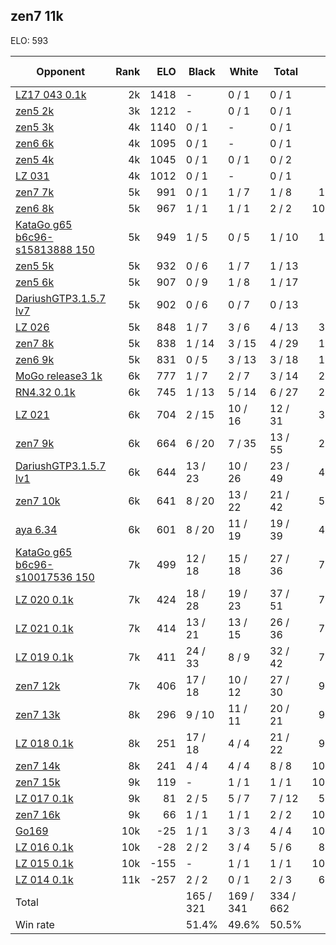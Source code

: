 ## zen7 11k ##

ELO: 593

Opponent | Rank | ELO | Black | White | Total | Win rate
---------|-----:|----:|-------|-------|-------|-------:
[LZ17 043 0.1k](LZ17%20043%200.1k.md) | 2k | 1418 | - | 0 / 1 | 0 / 1 | 0.0%
[zen5 2k](zen5%202k.md) | 3k | 1212 | - | 0 / 1 | 0 / 1 | 0.0%
[zen5 3k](zen5%203k.md) | 4k | 1140 | 0 / 1 | - | 0 / 1 | 0.0%
[zen6 6k](zen6%206k.md) | 4k | 1095 | 0 / 1 | - | 0 / 1 | 0.0%
[zen5 4k](zen5%204k.md) | 4k | 1045 | 0 / 1 | 0 / 1 | 0 / 2 | 0.0%
[LZ 031](LZ%20031.md) | 4k | 1012 | 0 / 1 | - | 0 / 1 | 0.0%
[zen7 7k](zen7%207k.md) | 5k | 991 | 0 / 1 | 1 / 7 | 1 / 8 | 12.5%
[zen6 8k](zen6%208k.md) | 5k | 967 | 1 / 1 | 1 / 1 | 2 / 2 | 100.0%
[KataGo g65 b6c96-s15813888 150](KataGo%20g65%20b6c96-s15813888%20150.md) | 5k | 949 | 1 / 5 | 0 / 5 | 1 / 10 | 10.0%
[zen5 5k](zen5%205k.md) | 5k | 932 | 0 / 6 | 1 / 7 | 1 / 13 | 7.7%
[zen5 6k](zen5%206k.md) | 5k | 907 | 0 / 9 | 1 / 8 | 1 / 17 | 5.9%
[DariushGTP3.1.5.7 lv7](DariushGTP3.1.5.7%20lv7.md) | 5k | 902 | 0 / 6 | 0 / 7 | 0 / 13 | 0.0%
[LZ 026](LZ%20026.md) | 5k | 848 | 1 / 7 | 3 / 6 | 4 / 13 | 30.8%
[zen7 8k](zen7%208k.md) | 5k | 838 | 1 / 14 | 3 / 15 | 4 / 29 | 13.8%
[zen6 9k](zen6%209k.md) | 5k | 831 | 0 / 5 | 3 / 13 | 3 / 18 | 16.7%
[MoGo release3 1k](MoGo%20release3%201k.md) | 6k | 777 | 1 / 7 | 2 / 7 | 3 / 14 | 21.4%
[RN4.32 0.1k](RN4.32%200.1k.md) | 6k | 745 | 1 / 13 | 5 / 14 | 6 / 27 | 22.2%
[LZ 021](LZ%20021.md) | 6k | 704 | 2 / 15 | 10 / 16 | 12 / 31 | 38.7%
[zen7 9k](zen7%209k.md) | 6k | 664 | 6 / 20 | 7 / 35 | 13 / 55 | 23.6%
[DariushGTP3.1.5.7 lv1](DariushGTP3.1.5.7%20lv1.md) | 6k | 644 | 13 / 23 | 10 / 26 | 23 / 49 | 46.9%
[zen7 10k](zen7%2010k.md) | 6k | 641 | 8 / 20 | 13 / 22 | 21 / 42 | 50.0%
[aya 6.34](aya%206.34.md) | 6k | 601 | 8 / 20 | 11 / 19 | 19 / 39 | 48.7%
[KataGo g65 b6c96-s10017536 150](KataGo%20g65%20b6c96-s10017536%20150.md) | 7k | 499 | 12 / 18 | 15 / 18 | 27 / 36 | 75.0%
[LZ 020 0.1k](LZ%20020%200.1k.md) | 7k | 424 | 18 / 28 | 19 / 23 | 37 / 51 | 72.5%
[LZ 021 0.1k](LZ%20021%200.1k.md) | 7k | 414 | 13 / 21 | 13 / 15 | 26 / 36 | 72.2%
[LZ 019 0.1k](LZ%20019%200.1k.md) | 7k | 411 | 24 / 33 | 8 / 9 | 32 / 42 | 76.2%
[zen7 12k](zen7%2012k.md) | 7k | 406 | 17 / 18 | 10 / 12 | 27 / 30 | 90.0%
[zen7 13k](zen7%2013k.md) | 8k | 296 | 9 / 10 | 11 / 11 | 20 / 21 | 95.2%
[LZ 018 0.1k](LZ%20018%200.1k.md) | 8k | 251 | 17 / 18 | 4 / 4 | 21 / 22 | 95.5%
[zen7 14k](zen7%2014k.md) | 8k | 241 | 4 / 4 | 4 / 4 | 8 / 8 | 100.0%
[zen7 15k](zen7%2015k.md) | 9k | 119 | - | 1 / 1 | 1 / 1 | 100.0%
[LZ 017 0.1k](LZ%20017%200.1k.md) | 9k | 81 | 2 / 5 | 5 / 7 | 7 / 12 | 58.3%
[zen7 16k](zen7%2016k.md) | 9k | 66 | 1 / 1 | 1 / 1 | 2 / 2 | 100.0%
[Go169](Go169.md) | 10k | -25 | 1 / 1 | 3 / 3 | 4 / 4 | 100.0%
[LZ 016 0.1k](LZ%20016%200.1k.md) | 10k | -28 | 2 / 2 | 3 / 4 | 5 / 6 | 83.3%
[LZ 015 0.1k](LZ%20015%200.1k.md) | 10k | -155 | - | 1 / 1 | 1 / 1 | 100.0%
[LZ 014 0.1k](LZ%20014%200.1k.md) | 11k | -257 | 2 / 2 | 0 / 1 | 2 / 3 | 66.7%
Total | | | 165 / 321 | 169 / 341 | 334 / 662 | 
Win rate| | | 51.4% | 49.6% | 50.5% | 

